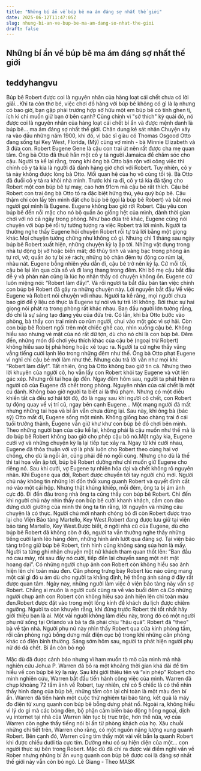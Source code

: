 ```yaml
---
title: "Những bí ẩn về búp bê ma ám đáng sợ nhất thế giới"
date: 2025-06-12T11:47:05Z
slug: nhung-bi-an-ve-bup-be-ma-am-dang-so-nhat-the-gioi
draft: false
---
```


## Những bí ẩn về búp bê ma ám đáng sợ nhất thế giới

## teddyhangvu

Búp bê Robert được coi là nguyên nhân của hàng loạt cái chết chưa có lời giải...Khi ta còn thơ bé, việc chơi đồ hàng với búp bê không có gì là lạ nhưng có bao giờ, bạn gặp phải trường hợp sở hữu một em búp bê có tính ghen tị, ích kỉ chỉ muốn giữ bạn ở bên cạnh? Cũng chính vì "sở thích" kỳ quái đó, nó được coi là nguyên nhân của hàng loạt cái chết bí ẩn và được mệnh danh là búp bê... ma ám đáng sợ nhất thế giới.
Chân dung kẻ sát nhân 
Chuyện xảy ra vào đầu những năm 1900, khi đó, vị bác sĩ giàu có Thomas Osgood Otto đang sống tại Key West, Florida, (Mỹ) cùng vợ mình - bà Minnie Elizabeth và 3 đứa con. Robert Eugene Gene là cậu con trai út nên rất được cha mẹ quan tâm. Ông bà Otto đã thuê hẳn một cô y tá người Jamaica để chăm sóc cho cậu.
Người ta kể lại rằng, trong khi ông bà Otto bận rộn với công việc thì chính cô y tá kia là người đã dành hàng giờ chơi với Robert. Tuy nhiên, cô y tá này không được lòng bà Otto. Mối quan hệ của họ vô cùng tồi tệ. Bà Otto đã đuổi cô y tá ra khỏi nhà mình. Trước khi ra đi, cô y tá kia đã tặng cho Robert một con búp bê tự may, cao hơn 91cm mà cậu bé rất thích. Cậu bé Robert con trai ông bà Otto tỏ ra đặc biệt hứng thú, yêu quý búp bê. Cậu thậm chí còn lấy tên mình đặt cho búp bê (gọi là búp bê Robert) và bắt mọi người gọi mình là Eugene. Eugene không bao giờ rời Robert. Cậu yêu con búp bê đến nỗi mặc cho nó bộ quần áo giống hệt của mình, dành thời gian chơi với nó cả ngày trong phòng. Như bao đứa trẻ khác, Eugene cũng nói chuyện với búp bê rồi tự tưởng tượng ra việc Robert trả lời mình. Người ta thường nghe thấy Eugene hỏi chuyện Robert rồi tự trả lời bằng một giọng khác.Mọi chuyện tưởng chừng như không có gì. Nhưng chỉ 1 tháng sau ngày búp bê Robert xuất hiện, những chuyện kỳ lạ ập tới. Những vật dụng trong nhà tự động bị vỡ hoặc biến mất; đồ thủy tinh và vàng bạc trong phòng ăn tự rơi, vỡ; quần áo tự bị xé rách; những bộ chăn đệm tự động co rúm lại, nhàu nát. Eugene bỗng nhiên yếu dần đi, cậu bé trở nên kỳ lạ. Cứ mỗi tối, cậu bé lại lẻn qua cửa sổ và đi lang thang trong đêm. Khi bố mẹ cậu bắt đầu để ý và phàn nàn cũng là lúc họ nhận thấy có chuyện không ổn. Eugene cứ luôn miệng nói: “Robert làm đấy!”. Và rồi người ta bắt đầu bàn tán việc chính con búp bê Robert đã gây ra những chuyện này.
Lời nguyền bắt đầu
Về việc Eugene và Robert nói chuyện với nhau. Người ta kể rằng, mọi người chưa bao giờ để ý liệu có thực là Eugene tự nói và tự trả lời không. Bởi thực sự hai giọng nói phát ra trong phòng rất khác nhau. Ban đầu người lớn tưởng rằng, đó chỉ là sự sáng tạo đáng yêu của đứa trẻ. Có lần, khi bà Otto bước vào phòng, bà thấy con trai mình co rúm người, chui vào một góc vì sợ hãi. Còn con búp bê Robert ngồi trên một chiếc ghế cao, nhìn xuống cậu bé. Không hiểu sao nhưng vẻ mặt của nó rất dữ tợn, dù cho nó chỉ là con búp bê. Đêm đến, những món đồ chơi yêu thích khác của cậu bé (ngoại trừ Robert) không hiểu sao bị phá hỏng hoặc xé toạc ra. Người ta cứ nghe thấy văng vẳng tiếng cười lạnh lẽo trong những đêm như thế. Ông bà Otto phạt Eugene vì nghĩ chỉ cậu bé mới làm như thế. Nhưng câu trả lời vẫn như mọi khi: “Robert làm đấy!”. Tất nhiên, ông bà Otto không bao giờ tin cả. Nhưng theo lời khuyên của người cô, họ vẫn lấy con Robert khỏi tay Eugene và vứt lên gác xép. Nhưng rồi tai họa ập đến. Ngay đêm hôm sau, người ta phát hiện ra người cô của Eugene đã chết trong phòng. Nguyên nhân của cái chết là một cú đánh. Không bao giờ người ta biết ai là thủ phạm. Nhưng có một điều khiến tất cả đều sợ hãi tột độ, đó là ngay sau khi người cô chết, con Robert tự động quay về vị trí cũ, ngay bên cạnh Eugene…
Một mạng người đã mất nhưng những tai họa và bí ẩn vẫn chưa dừng lại. Sau này, khi ông bà (bác sỹ) Otto mất đi, Eugene sống một mình. Không giống bao chàng trai ở cái tuổi trưởng thành, Eugene vẫn giữ khư khư con búp bê đồ chơi bên mình. Theo những người bạn của cậu kể lại, không phải là cậu muốn như thế mà là do búp bê Robert không bao giờ cho phép cậu bỏ nó.Một ngày kia, Eugene cưới vợ và những chuyện kỳ lạ lại tiếp tục xảy ra. Ngay từ khi cưới nhau, Eugene đã thỏa thuận với vợ là phải luôn cho Robert theo cùng hai vợ chồng, cho dù là ngồi ăn, cũng phải để nó ngồi cùng. Nhưng cho dù là thế thì tai họa vẫn ập tới, búp bê Robert dường như chỉ muốn giữ Eugene cho riêng nó. Sau khi cưới, vợ Eugene tự nhiên hóa dại và chết không rõ nguyên nhân. 
Khi Eugene qua đời, Robert được chuyển tới tay người chủ mới. Người chủ này không tin những lời đồn thổi xung quanh Robert và quyết định cất nó vào một cái hộp. Nhưng thật khủng khiếp, mỗi đêm, ông ta bị ám ảnh cực độ. Đi đến đâu trong nhà ông ta cũng thấy con búp bê Robert. Chỉ đến khi người chủ này nhìn thấy con búp bê cười khanh khách, cầm con dao đứng dưới giường của mình thì ông ta tin rằng, lời nguyền và những câu chuyện là có thực. Người chủ mới nhanh chóng bỏ đi còn Robert được trao lại cho Viện Bảo tàng Martello, Key West.Robert đang được lưu giữ tại viện bảo tàng Martello, Key West.Được biết, ở ngôi nhà cũ của Eugene, dù cho búp bê Robert đã không còn ở đó, người ta vẫn thường nghe thấy những tiếng cười lạnh lẽo hàng đêm, những hình ảnh lướt qua đáng sợ. Tại viện bảo tàng trông giữ búp bê Robert, tình hình cũng không sáng sủa hơn là mấy. Người ta từng ghi nhận chuyện một nữ khách tham quan thốt lên: “Ban đầu nó cau mày, rồi sau đấy nó cười, tiếp đến lại chuyển sang một nét mặt hoang dại”. Có những người chụp ảnh con Robert còn không hiểu sao ảnh hiện lên chỉ toàn màu đen. Căn phòng trưng bày Robert lúc nào cũng mang một cái gì đó u ám dù cho người ta khẳng định, hệ thống ánh sáng ở đây rất được quan tâm. Ngày nay, những người làm việc ở viện bảo tàng này vẫn sợ Robert. Chẳng ai muốn là người cuối cùng ra về vào buổi đêm cả.Có những người chụp ảnh con Robert còn không hiểu sao ảnh hiện lên chỉ toàn màu đen.Robert được đặt vào trong một lồng kính để khách du lịch được chiêm ngưỡng. Người ta còn khuyên rằng, khi đứng trước Robert thì tốt nhất hãy giới thiệu bạn là ai. Một vài người không làm điều này, trong đó có một người phụ nữ sống tại Orlando và bà ta đã phải chịu “hậu quả”. Robert đã "theo" bà về tận nhà. Người phụ nữ này nhìn thấy Robert qua cửa kính phòng tắm, rồi căn phòng ngủ bỗng dưng mất điện cục bộ trong khi những căn phòng khác có điện bình thường. Sáng sớm hôm sau, người ta phát hiện người phụ nữ đó đã chết.
Bí ẩn còn bỏ ngỏ

Mặc dù đã được cảnh báo nhưng vì ham muốn tò mò của mình mà nhà nghiên cứu Johua P. Warren đã bỏ ra một khoảng thời gian khá dài để tìm hiểu về con búp bê kỳ lạ này. Sau khi giới thiệu tên và “xin phép” Robert cho mình nghiên cứu, Warren bắt đầu tiến hành công việc của mình. Warren đã chụp khoảng 72 tấm ảnh về Robert, tuy nhiên, chỉ có 5 chiếc là có thể nhìn thấy hình dạng của búp bê, những tấm còn lại chỉ toàn là một màu đen bí ẩn. Warren đã tiến hành một cuộc thử nghiệm tại bảo tàng, kết quả là máy đo điện từ xung quanh con búp bê bỗng dưng phát nổ. Ngoài ra, không hiểu vì lý do gì mà các bóng đèn, bộ phận cảm biến báo động hồng ngoại, dịch vụ internet tại nhà của Warren liên tục bị trục trặc, hơn thế nữa, vợ của Warren còn nghe thấy tiếng nói bí ẩn từ phòng khách của họ. 
Xâu chuỗi những chi tiết trên, Warren cho rằng, có một nguồn năng lượng xung quanh Robert. Bên cạnh đó, Warren cũng tìm thấy một vài vết bẩn lạ quanh Robert khi được chiếu dưới tia cực tím. Dường như có sự hiện diện của một... con người thực sự bên trong Robert. Mặc dù đã chỉ ra được vài điểm nghi vấn về Rober nhưng những bí ẩn xung quanh con búp bê được coi là đáng sợ nhất thế giới này vẫn còn bỏ ngỏ. 
Lê Giang - Theo MASK